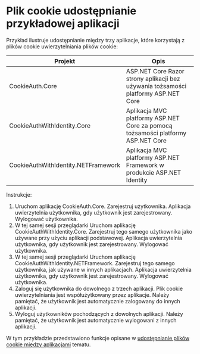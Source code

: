 # <a name="cookie-sharing-sample-app"></a>Plik cookie udostępnianie przykładowej aplikacji

Przykład ilustruje udostępnianie między trzy aplikacje, które korzystają z plików cookie uwierzytelniania plików cookie:

| Projekt                             | Opis |
| ----------------------------------- | ----------- |
| CookieAuth.Core                     | ASP.NET Core Razor strony aplikacji bez używania tożsamości platformy ASP.NET Core |
| CookieAuthWithIdentity.Core         | Aplikacja MVC platformy ASP.NET Core za pomocą tożsamości platformy ASP.NET Core |
| CookieAuthWithIdentity.NETFramework | Aplikacja MVC platformy ASP.NET Framework w produkcie ASP.NET Identity |

Instrukcje:

1. Uruchom aplikację CookieAuth.Core. Zarejestruj użytkownika. Aplikacja uwierzytelnia użytkownika, gdy użytkownik jest zarejestrowany. Wylogować użytkownika.
1. W tej samej sesji przeglądarki Uruchom aplikację CookieAuthWithIdentity.Core. Zarejestruj tego samego użytkownika jako używane przy użyciu aplikacji podstawowej. Aplikacja uwierzytelnia użytkownika, gdy użytkownik jest zarejestrowany. Wylogować użytkownika.
1. W tej samej sesji przeglądarki Uruchom aplikację CookieAuthWithIdentity.NETFramework. Zarejestruj tego samego użytkownika, jak używane w innych aplikacjach. Aplikacja uwierzytelnia użytkownika, gdy użytkownik jest zarejestrowany. Wylogować użytkownika.
1. Zaloguj się użytkownika do dowolnego z trzech aplikacji. Plik cookie uwierzytelniania jest współużytkowany przez aplikacje. Należy pamiętać, że użytkownik jest automatycznie zalogowany do innych aplikacji.
1. Wyloguj użytkowników pochodzących z dowolnych aplikacji. Należy pamiętać, że użytkownik jest automatycznie wylogowani z innych aplikacji.

W tym przykładzie przedstawiono funkcje opisane w [udostępnianie plików cookie między aplikacjami](https://docs.microsoft.com/aspnet/core/security/cookie-sharing) tematu.
